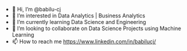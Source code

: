 - 👋 Hi, I’m @babilu-cj
- 👀 I’m interested in Data Analytics | Business Analytics
- 🌱 I’m currently learning Data Science and Engineering
- 💞️ I’m looking to collaborate on Data Science Projects using Machine Learning
- 📫 How to reach me https://www.linkedin.com/in/babilucj/

<!---
babilu-cj/babilu-cj is a ✨ special ✨ repository because its `README.md` (this file) appears on your GitHub profile.
You can click the Preview link to take a look at your changes.
--->
